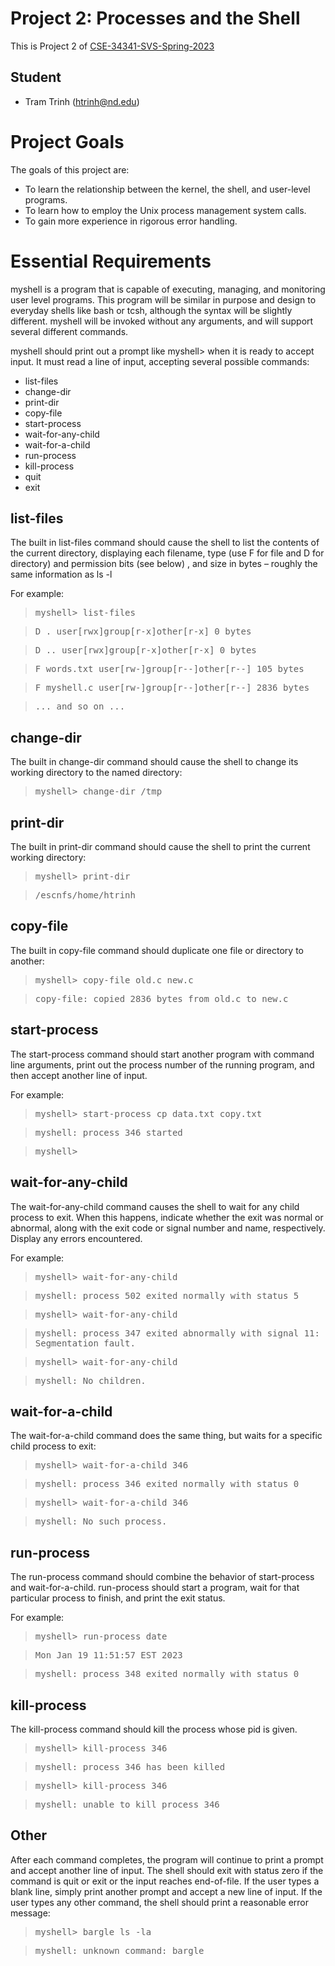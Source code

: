 # Project 2: Processes and the Shell

This is Project 2 of [CSE-34341-SVS-Spring-2023](https://github.com/patrick-flynn/CSE34341-SVS-Sp2023/blob/main/index.md)

## Student

* Tram Trinh (htrinh@nd.edu)

# Project Goals

The goals of this project are:

- To learn the relationship between the kernel, the shell, and user-level programs.
- To learn how to employ the Unix process management system calls.
- To gain more experience in rigorous error handling.

# Essential Requirements

myshell is a program that is capable of executing, managing, and monitoring user level programs. This program will be similar in purpose and design to everyday shells like bash or tcsh, although the syntax will be slightly different. myshell will be invoked without any arguments, and will support several different commands.

myshell should print out a prompt like myshell> when it is ready to accept input. It must read a line of input, accepting several possible commands:

- list-files
- change-dir
- print-dir
- copy-file
- start-process
- wait-for-any-child
- wait-for-a-child
- run-process
- kill-process
- quit
- exit

## list-files

The built in list-files command should cause the shell to list the contents of the current directory, displaying each filename, type (use F for file and D for directory) and permission bits (see below) , and size in bytes – roughly the same information as ls -l

For example:
 
> <samp>myshell> list-files
 
> <samp>D .         user[rwx]group[r-x]other[r-x] 0 bytes</samp>
 
> <samp>D ..        user[rwx]group[r-x]other[r-x] 0 bytes</samp>
 
> <samp>F words.txt user[rw-]group[r--]other[r--] 105 bytes</samp>
 
> <samp>F myshell.c user[rw-]group[r--]other[r--] 2836 bytes</samp>
 
> <samp>... and so on ...
 

## change-dir

The built in change-dir command should cause the shell to change its working directory to the named directory:

> <samp>myshell> change-dir /tmp</samp>

 
## print-dir
 
The built in  print-dir command should cause the shell to print the current working directory:

> <samp>myshell> print-dir</samp>
 
> <samp>/escnfs/home/htrinh</samp>


## copy-file

The built in  copy-file command should duplicate one file or directory to another:

> <samp>myshell> copy-file old.c new.c</samp>
 
> <samp>copy-file: copied 2836 bytes from old.c to new.c</samp>
 

## start-process

The start-process command should start another program with command line arguments, print out the process number of the running program, and then accept another line of input. 

For example:

> <samp>myshell> start-process cp data.txt copy.txt</samp>
 
> <samp>myshell: process 346 started</samp>
 
> <samp>myshell></samp>
 

## wait-for-any-child

The wait-for-any-child command causes the shell to wait for any child process to exit. When this happens, indicate whether the exit was normal or abnormal, along with the exit code or signal number and name, respectively. Display any errors encountered. 

For example:

> <samp>myshell> wait-for-any-child</samp>
 
> <samp>myshell: process 502 exited normally with status 5</samp>

> <samp>myshell> wait-for-any-child</samp>
 
> <samp>myshell: process 347 exited abnormally with signal 11: Segmentation fault.</samp>

> <samp>myshell> wait-for-any-child</samp>
 
> <samp>myshell: No children.</samp>
 

## wait-for-a-child

The wait-for-a-child command does the same thing, but waits for a specific child process to exit:
 
> <samp>myshell> wait-for-a-child 346</samp>
 
> <samp>myshell: process 346 exited normally with status 0</samp>
 
> <samp>myshell> wait-for-a-child 346</samp>

> <samp>myshell: No such process.</samp>
 

## run-process

The run-process command should combine the behavior of start-process and wait-for-a-child. run-process should start a program, wait for that particular process to finish, and print the exit status. 
 
For example:
 
> <samp>myshell> run-process date</samp>

> <samp>Mon Jan 19 11:51:57 EST 2023</samp>
 
> <samp>myshell: process 348 exited normally with status 0</samp>
 

## kill-process

The kill-process command should kill the process whose pid is given.
 
> <samp>myshell> kill-process 346</samp>
 
> <samp>myshell: process 346 has been killed</samp>
 
> <samp>myshell> kill-process 346</samp>
 
> <samp>myshell: unable to kill process 346</samp>
 

## Other

After each command completes, the program will continue to print a prompt and accept another line of input. The shell should exit with status zero if the command is quit or exit or the input reaches end-of-file. If the user types a blank line, simply print another prompt and accept a new line of input. If the user types any other command, the shell should print a reasonable error message:

 
> <samp>myshell> bargle ls -la</samp>
 
> <samp>myshell: unknown command: bargle</samp>



